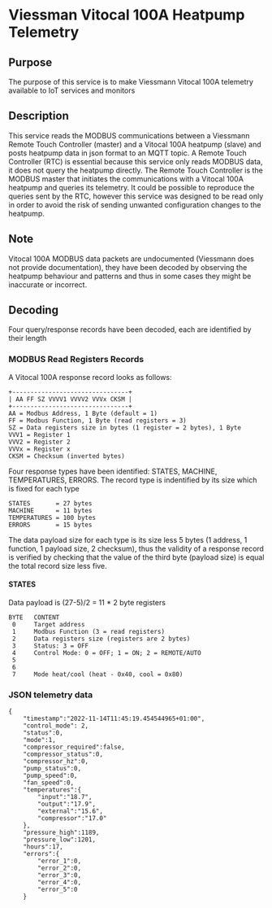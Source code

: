 # Viessman Vitocal 100A Heatpump Telemetry

## Purpose
The purpose of this service is to make Viessmann Vitocal 100A telemetry available to IoT services and monitors 

## Description
This service reads the MODBUS communications between a Viessmann Remote Touch Controller (master) and a Vitocal 100A heatpump (slave) and posts heatpump data in json format to an MQTT topic.
A Remote Touch Controller (RTC) is essential because this service only reads MODBUS data, it does not query the heatpump directly. The Remote Touch Controller is the MODBUS master that initiates the communications with a Vitocal 100A heatpump and queries its telemetry.
It could be possible to reproduce the queries sent by the RTC, however this service was designed to be read only in order to avoid the risk of sending unwanted configuration changes to the heatpump. 

## Note
Vitocal 100A MODBUS data packets are undocumented (Viessmann does not provide documentation), they have been decoded by observing the heatpump behaviour and patterns and thus in some cases they might be inaccurate or incorrect.

## Decoding
Four query/response records have been decoded, each are identified by their length 
### MODBUS Read Registers Records
A Vitocal 100A response record looks as follows:
```
+--------------------------------+
| AA FF SZ VVVV1 VVVV2 VVVx CKSM |
+--------------------------------+
AA = Modbus Address, 1 Byte (default = 1)
FF = Modbus Function, 1 Byte (read registers = 3)
SZ = Data registers size in bytes (1 register = 2 bytes), 1 Byte
VVV1 = Register 1
VVV2 = Register 2
VVVx = Register x
CKSM = Checksum (inverted bytes)
```
Four response types have been identified: STATES, MACHINE, TEMPERATURES, ERRORS.
The record type is indentified by its size which is fixed for each type
```
STATES       = 27 bytes
MACHINE      = 11 bytes
TEMPERATURES = 100 bytes
ERRORS       = 15 bytes
```
The data payload size for each type is its size less 5 bytes (1 address, 1 function, 1 payload size, 2 checksum), thus the validity of a response record is verified by checking that the value of the third byte (payload size) is equal the total record size less five.
#### STATES
Data payload is (27-5)/2 = 11 * 2 byte registers
```
BYTE   CONTENT
 0     Target address
 1     Modbus Function (3 = read registers) 
 2     Data registers size (registers are 2 bytes)
 3     Status: 3 = OFF
 4     Control Mode: 0 = OFF; 1 = ON; 2 = REMOTE/AUTO
 5
 6
 7     Mode heat/cool (heat - 0x40, cool = 0x80)

```

### JSON telemetry data

```
{
    "timestamp":"2022-11-14T11:45:19.454544965+01:00",
    "control_mode": 2,
    "status":0,
    "mode":1,
    "compressor_required":false,
    "compressor_status":0,
    "compressor_hz":0,
    "pump_status":0,
    "pump_speed":0,
    "fan_speed":0,
    "temperatures":{
        "input":"18.7",
        "output":"17.9",
        "external":"15.6",
        "compressor":"17.0"
    },
    "pressure_high":1189,
    "pressure_low":1201,
    "hours":17,
    "errors":{
        "error_1":0,
        "error_2":0,
        "error_3":0,
        "error_4":0,
        "error_5":0
    }
```



